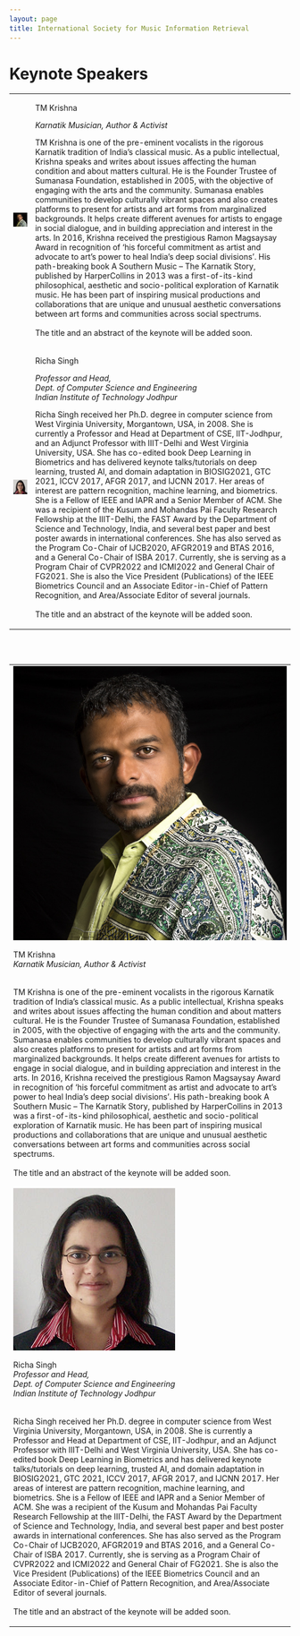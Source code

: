 ```yaml
---
layout: page
title: International Society for Music Information Retrieval
---
```


# Keynote Speakers

<table class="customtable">
    <tr>
        <td class="avatarbox">
            <img src="..\assets\speakers\TMKrishna.jpg" alt="Avatar" class="keynoteavatar">
        </td>
        <td class="volunteerinfo">
            <p class = "avatarname keynoteavatarname"><a href = "https://www.tmkrishna.com/" target = 'blank_' style="text-decoration: none;">TM Krishna</a></p>
            <p class = "avatarname"><i>Karnatik Musician, Author & Activist</i></p>
            <p>TM Krishna is one of the pre-eminent vocalists in the rigorous Karnatik tradition of India’s classical music. As a public intellectual, Krishna speaks and writes about issues affecting the human condition and about matters cultural. He is the Founder Trustee of Sumanasa Foundation, established in 2005, with the objective of engaging with the arts and the community. Sumanasa enables communities to develop culturally vibrant spaces and also creates platforms to present for artists and art forms from marginalized backgrounds. It helps create different avenues for artists to engage in social dialogue, and in building appreciation and interest in the arts. In 2016, Krishna received the prestigious Ramon Magsaysay Award in recognition of ‘his forceful commitment as artist and advocate to art’s power to heal India’s deep social divisions’. His path-breaking book A Southern Music – The Karnatik Story, published by HarperCollins in 2013 was a first-of-its-kind philosophical, aesthetic and socio-political exploration of Karnatik music. He has been part of inspiring musical productions and collaborations that are unique and unusual aesthetic conversations between art forms and communities across social spectrums.
            <br>
            <br>
            The title and an abstract of the keynote will be added soon.
            </p>
        </td>
    </tr>
    <tr>
        <td class="avatarbox">
            <img src="..\assets\speakers\richa_singh.jpg" alt="Avatar" class="keynoteavatar">
        </td>
        <td class="volunteerinfo">
            <p class = "avatarname keynoteavatarname"><a href = "http://home.iitj.ac.in/~richa/" target = 'blank_' style="text-decoration: none;">Richa Singh</a></p>
            <p class = "avatarname"><i>Professor and Head, <br>Dept. of Computer Science and Engineering <br>Indian Institute of Technology Jodhpur</i></p>
            <p>Richa Singh received her Ph.D. degree in computer science from West Virginia University, Morgantown, USA, in 2008. She is currently a Professor and Head at Department of CSE, IIT-Jodhpur, and an Adjunct Professor with IIIT-Delhi and West Virginia University, USA. She has co-edited book Deep Learning in Biometrics and has delivered keynote talks/tutorials on deep learning, trusted AI, and domain adaptation in BIOSIG2021, GTC 2021, ICCV 2017, AFGR 2017, and IJCNN 2017. Her areas of interest are pattern recognition, machine learning, and biometrics. She is a Fellow of IEEE and IAPR and a Senior Member of ACM. She was a recipient of the Kusum and Mohandas Pai Faculty Research Fellowship at the IIIT-Delhi, the FAST Award by the Department of Science and Technology, India, and several best paper and best poster awards in international conferences. She has also served as the Program Co-Chair of IJCB2020, AFGR2019 and BTAS 2016, and a General Co-Chair of ISBA 2017. Currently, she is serving as a Program Chair of CVPR2022 and ICMI2022 and General Chair of FG2021. She is also the Vice President (Publications) of the IEEE Biometrics Council and an Associate Editor-in-Chief of Pattern Recognition, and Area/Associate Editor of several journals.
            <br>
            <br>
            The title and an abstract of the keynote will be added soon.
            </p>
        </td>
    </tr>
</table>

<br>
<br>

<table class="mobilecustomtable">
    <tr>
        <td class="avatarbox">
            <img src="..\assets\speakers\TMKrishna.jpg" alt="Avatar" class="keynoteavatar">
            <p class = "avatarname keynoteavatarname"><a href = "https://www.tmkrishna.com/" target = 'blank_' style="text-decoration: none;">TM Krishna</a><br><i>Karnatik Musician, Author & Activist</i></p>
        </td>
    </tr>
    <tr>
        <td class="volunteerinfo">
            <p>TM Krishna is one of the pre-eminent vocalists in the rigorous Karnatik tradition of India’s classical music. As a public intellectual, Krishna speaks and writes about issues affecting the human condition and about matters cultural. He is the Founder Trustee of Sumanasa Foundation, established in 2005, with the objective of engaging with the arts and the community. Sumanasa enables communities to develop culturally vibrant spaces and also creates platforms to present for artists and art forms from marginalized backgrounds. It helps create different avenues for artists to engage in social dialogue, and in building appreciation and interest in the arts. In 2016, Krishna received the prestigious Ramon Magsaysay Award in recognition of ‘his forceful commitment as artist and advocate to art’s power to heal India’s deep social divisions’. His path-breaking book A Southern Music – The Karnatik Story, published by HarperCollins in 2013 was a first-of-its-kind philosophical, aesthetic and socio-political exploration of Karnatik music. He has been part of inspiring musical productions and collaborations that are unique and unusual aesthetic conversations between art forms and communities across social spectrums.
            <br>
            <br>
            The title and an abstract of the keynote will be added soon.
            </p>
        </td>
    </tr>
    <tr>
        <td class="avatarbox">
            <img src="..\assets\speakers\richa_singh.jpg" alt="Avatar" class="keynoteavatar">
            <p class = "avatarname keynoteavatarname"><a href = "http://home.iitj.ac.in/~richa/" target = 'blank_' style="text-decoration: none;">Richa Singh</a><br><i>Professor and Head, <br>Dept. of Computer Science and Engineering <br>Indian Institute of Technology Jodhpur</i></p>    
        </td>
    </tr>
    <tr>
        <td class="volunteerinfo">
            <p> Richa Singh received her Ph.D. degree in computer science from West Virginia University, Morgantown, USA, in 2008. She is currently a Professor and Head at Department of CSE, IIT-Jodhpur, and an Adjunct Professor with IIIT-Delhi and West Virginia University, USA. She has co-edited book Deep Learning in Biometrics and has delivered keynote talks/tutorials on deep learning, trusted AI, and domain adaptation in BIOSIG2021, GTC 2021, ICCV 2017, AFGR 2017, and IJCNN 2017. Her areas of interest are pattern recognition, machine learning, and biometrics. She is a Fellow of IEEE and IAPR and a Senior Member of ACM. She was a recipient of the Kusum and Mohandas Pai Faculty Research Fellowship at the IIIT-Delhi, the FAST Award by the Department of Science and Technology, India, and several best paper and best poster awards in international conferences. She has also served as the Program Co-Chair of IJCB2020, AFGR2019 and BTAS 2016, and a General Co-Chair of ISBA 2017. Currently, she is serving as a Program Chair of CVPR2022 and ICMI2022 and General Chair of FG2021. She is also the Vice President (Publications) of the IEEE Biometrics Council and an Associate Editor-in-Chief of Pattern Recognition, and Area/Associate Editor of several journals.
            <br>
            <br>
            The title and an abstract of the keynote will be added soon.
            </p>
        </td>
    </tr>
</table>
